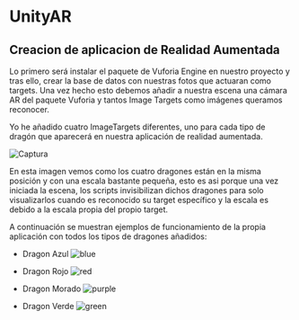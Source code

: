 # UnityAR

## Creacion de aplicacion de Realidad Aumentada

  Lo primero será instalar el paquete de Vuforia Engine en nuestro proyecto y tras ello, crear la base de datos con nuestras fotos que actuaran como targets.
  Una vez hecho esto debemos añadir a nuestra escena una cámara AR del paquete Vuforia y tantos Image Targets como imágenes queramos reconocer.

  Yo he añadido cuatro ImageTargets diferentes, uno para cada tipo de dragón que aparecerá en nuestra aplicación de realidad aumentada.

![Captura](https://user-images.githubusercontent.com/72491269/206723983-13aa7484-bdaa-49df-bf9e-49250e44bbaa.PNG)

  En esta imagen vemos como los cuatro dragones están en la misma posición y con una escala bastante pequeña, esto es asi porque una vez iniciada la escena, los scripts invisibilizan dichos dragones para solo visualizarlos cuando es reconocido su target específico y la escala es debido a la escala propia del propio target.

  A continuación se muestran ejemplos de funcionamiento de la propia aplicación con todos los tipos de dragones añadidos:

  * Dragon Azul
    ![blue](https://user-images.githubusercontent.com/72491269/206726250-950c863b-395e-4bd6-9e82-2f78aaba173d.gif)

  * Dragon Rojo
    ![red](https://user-images.githubusercontent.com/72491269/206726766-9728c259-f7e8-4d87-96e8-7be6724af50d.gif)

  * Dragon Morado
    ![purple](https://user-images.githubusercontent.com/72491269/206726942-0510d01f-c72e-4855-9d84-665479705057.gif)

  * Dragon Verde
    ![green](https://user-images.githubusercontent.com/72491269/206726835-45fd9b52-b36f-48c5-b9d0-156f804956a2.gif)
